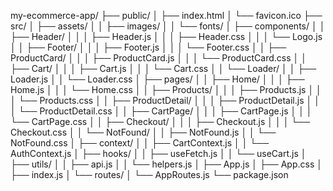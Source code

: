 my-ecommerce-app/
├── public/
│   ├── index.html
│   └── favicon.ico
├── src/
│   ├── assets/
│   │   ├── images/
│   │   └── fonts/
│   ├── components/
│   │   ├── Header/
│   │   │   ├── Header.js
│   │   │   ├── Header.css
│   │   │   └── Logo.js
│   │   ├── Footer/
│   │   │   ├── Footer.js
│   │   │   └── Footer.css
│   │   ├── ProductCard/
│   │   │   ├── ProductCard.js
│   │   │   └── ProductCard.css
│   │   ├── Cart/
│   │   │   ├── Cart.js
│   │   │   └── Cart.css
│   │   └── Loader/
│   │       ├── Loader.js
│   │       └── Loader.css
│   ├── pages/
│   │   ├── Home/
│   │   │   ├── Home.js
│   │   │   └── Home.css
│   │   ├── Products/
│   │   │   ├── Products.js
│   │   │   └── Products.css
│   │   ├── ProductDetail/
│   │   │   ├── ProductDetail.js
│   │   │   └── ProductDetail.css
│   │   ├── CartPage/
│   │   │   ├── CartPage.js
│   │   │   └── CartPage.css
│   │   ├── Checkout/
│   │   │   ├── Checkout.js
│   │   │   └── Checkout.css
│   │   └── NotFound/
│   │       ├── NotFound.js
│   │       └── NotFound.css
│   ├── context/
│   │   ├── CartContext.js
│   │   └── AuthContext.js
│   ├── hooks/
│   │   ├── useFetch.js
│   │   └── useCart.js
│   ├── utils/
│   │   ├── api.js
│   │   └── helpers.js
│   ├── App.js
│   ├── App.css
│   ├── index.js
│   └── routes/
│       └── AppRoutes.js
└── package.json

